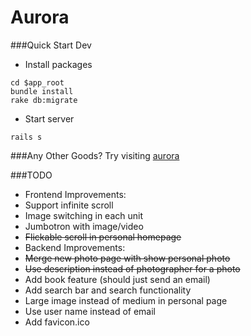 Aurora
======

###Quick Start Dev
* Install packages
```
cd $app_root
bundle install
rake db:migrate
```

* Start server
```
rails s
```

###Any Other Goods?
Try visiting [aurora](http://www.wanning.co)

###TODO
* Frontend Improvements:
 * Support infinite scroll
 * Image switching in each unit
 * Jumbotron with image/video
 * ~~Flickable scroll in personal homepage~~
* Backend Improvements:
 * ~~Merge new photo page with show personal photo~~
 * ~~Use description instead of photographer for a photo~~
 * Add book feature (should just send an email)
 * Add search bar and search functionality
 * Large image instead of medium in personal page
 * Use user name instead of email
 * Add favicon.ico
